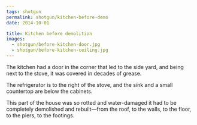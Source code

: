 ```yaml
---
tags: shotgun
permalink: shotgun/kitchen-before-demo
date: 2014-10-01

title: Kitchen before demolition
images:
  - shotgun/before-kitchen-door.jpg
  - shotgun/before-kitchen-ceiling.jpg
---
```

The kitchen had a door in the corner that led to the side yard, and being next to the stove, it was covered in decades of grease.

The refrigerator is to the right of the stove, and the sink and a small countertop are below the cabinets.

This part of the house was so rotted and water-damaged it had to be completely demolished and rebuilt—from the roof, to the walls, to the floor, to the piers, to the footings.